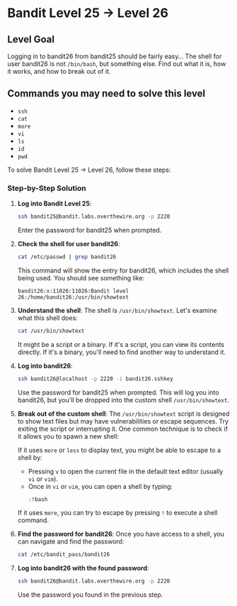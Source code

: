 # Bandit Level 25 → Level 26

## Level Goal

Logging in to bandit26 from bandit25 should be fairly easy… The shell for user bandit26 is not `/bin/bash`, but something else. Find out what it is, how it works, and how to break out of it.

## Commands you may need to solve this level

- `ssh`
- `cat`
- `more`
- `vi`
- `ls`
- `id`
- `pwd`

To solve Bandit Level 25 → Level 26, follow these steps:

### Step-by-Step Solution

1. **Log into Bandit Level 25**:

   ```bash
   ssh bandit25@bandit.labs.overthewire.org -p 2220
   ```

   Enter the password for bandit25 when prompted.

2. **Check the shell for user bandit26**:

   ```bash
   cat /etc/passwd | grep bandit26
   ```

   This command will show the entry for bandit26, which includes the shell being used. You should see something like:

   ```
   bandit26:x:11026:11026:Bandit level 26:/home/bandit26:/usr/bin/showtext
   ```

3. **Understand the shell**:
   The shell is `/usr/bin/showtext`. Let's examine what this shell does:

   ```bash
   cat /usr/bin/showtext
   ```

   It might be a script or a binary. If it's a script, you can view its contents directly. If it's a binary, you'll need to find another way to understand it.

4. **Log into bandit26**:

   ```bash
   ssh bandit26@localhost -p 2220 -i bandit26.sshkey
   ```

   Use the password for bandit25 when prompted. This will log you into bandit26, but you'll be dropped into the custom shell `/usr/bin/showtext`.

5. **Break out of the custom shell**:
   The `/usr/bin/showtext` script is designed to show text files but may have vulnerabilities or escape sequences. Try exiting the script or interrupting it. One common technique is to check if it allows you to spawn a new shell:

   If it uses `more` or `less` to display text, you might be able to escape to a shell by:

   - Pressing `v` to open the current file in the default text editor (usually `vi` or `vim`).
   - Once in `vi` or `vim`, you can open a shell by typing:
     ```bash
     :!bash
     ```

   If it uses `more`, you can try to escape by pressing `!` to execute a shell command.

6. **Find the password for bandit26**:
   Once you have access to a shell, you can navigate and find the password:

   ```bash
   cat /etc/bandit_pass/bandit26
   ```

7. **Log into bandit26 with the found password**:
   ```bash
   ssh bandit26@bandit.labs.overthewire.org -p 2220
   ```
   Use the password you found in the previous step.
